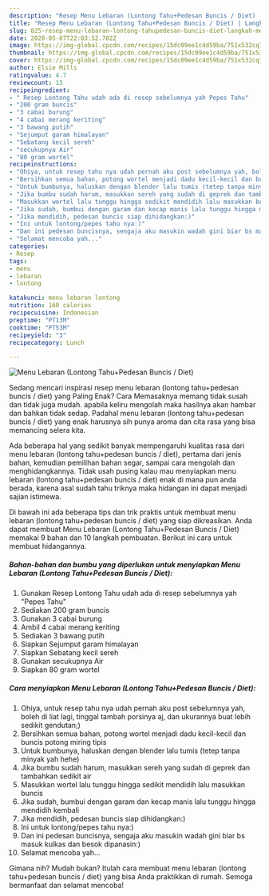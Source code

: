 ```yaml
---
description: "Resep Menu Lebaran (Lontong Tahu+Pedesan Buncis / Diet) | Langkah Membuat Menu Lebaran (Lontong Tahu+Pedesan Buncis / Diet) Yang Sedap"
title: "Resep Menu Lebaran (Lontong Tahu+Pedesan Buncis / Diet) | Langkah Membuat Menu Lebaran (Lontong Tahu+Pedesan Buncis / Diet) Yang Sedap"
slug: 825-resep-menu-lebaran-lontong-tahupedesan-buncis-diet-langkah-membuat-menu-lebaran-lontong-tahupedesan-buncis-diet-yang-sedap
date: 2020-05-07T22:03:52.702Z
image: https://img-global.cpcdn.com/recipes/15dc09ee1c4d59ba/751x532cq70/menu-lebaran-lontong-tahupedesan-buncis-diet-foto-resep-utama.jpg
thumbnail: https://img-global.cpcdn.com/recipes/15dc09ee1c4d59ba/751x532cq70/menu-lebaran-lontong-tahupedesan-buncis-diet-foto-resep-utama.jpg
cover: https://img-global.cpcdn.com/recipes/15dc09ee1c4d59ba/751x532cq70/menu-lebaran-lontong-tahupedesan-buncis-diet-foto-resep-utama.jpg
author: Elsie Mills
ratingvalue: 4.7
reviewcount: 13
recipeingredient:
- " Resep Lontong Tahu udah ada di resep sebelumnya yah Pepes Tahu"
- "200 gram buncis"
- "3 cabai burung"
- "4 cabai merang keriting"
- "3 bawang putih"
- "Sejumput garam himalayan"
- "Sebatang kecil sereh"
- "secukupnya Air"
- "80 gram wortel"
recipeinstructions:
- "Ohiya, untuk resep tahu nya udah pernah aku post sebelumnya yah, boleh di liat lagi, tinggal tambah porsinya aj, dan ukurannya buat lebih sedikit gendutan;)"
- "Bersihkan semua bahan, potong wortel menjadi dadu kecil-kecil dan buncis potong miring tipis"
- "Untuk bumbunya, haluskan dengan blender lalu tumis (tetep tanpa minyak yah hehe)"
- "Jika bumbu sudah harum, masukkan sereh yang sudah di geprek dan tambahkan sedikit air"
- "Masukkan wortel lalu tunggu hingga sedikit mendidih lalu masukkan buncis"
- "Jika sudah, bumbui dengan garam dan kecap manis lalu tunggu hingga mendidih kembali"
- "Jika mendidih, pedesan buncis siap dihidangkan:)"
- "Ini untuk lontong/pepes tahu nya:)"
- "Dan ini pedesan buncisnya, sengaja aku masukin wadah gini biar bs masuk kulkas dan besok dipanasin:)"
- "Selamat mencoba yah..."
categories:
- Resep
tags:
- menu
- lebaran
- lontong

katakunci: menu lebaran lontong 
nutrition: 160 calories
recipecuisine: Indonesian
preptime: "PT13M"
cooktime: "PT53M"
recipeyield: "3"
recipecategory: Lunch

---
```



![Menu Lebaran (Lontong Tahu+Pedesan Buncis / Diet)](https://img-global.cpcdn.com/recipes/15dc09ee1c4d59ba/751x532cq70/menu-lebaran-lontong-tahupedesan-buncis-diet-foto-resep-utama.jpg)

Sedang mencari inspirasi resep menu lebaran (lontong tahu+pedesan buncis / diet) yang Paling Enak? Cara Memasaknya memang tidak susah dan tidak juga mudah. apabila keliru mengolah maka hasilnya akan hambar dan bahkan tidak sedap. Padahal menu lebaran (lontong tahu+pedesan buncis / diet) yang enak harusnya sih punya aroma dan cita rasa yang bisa memancing selera kita.

Ada beberapa hal yang sedikit banyak mempengaruhi kualitas rasa dari menu lebaran (lontong tahu+pedesan buncis / diet), pertama dari jenis bahan, kemudian pemilihan bahan segar, sampai cara mengolah dan menghidangkannya. Tidak usah pusing kalau mau menyiapkan menu lebaran (lontong tahu+pedesan buncis / diet) enak di mana pun anda berada, karena asal sudah tahu triknya maka hidangan ini dapat menjadi sajian istimewa.




Di bawah ini ada beberapa tips dan trik praktis untuk membuat menu lebaran (lontong tahu+pedesan buncis / diet) yang siap dikreasikan. Anda dapat membuat Menu Lebaran (Lontong Tahu+Pedesan Buncis / Diet) memakai 9 bahan dan 10 langkah pembuatan. Berikut ini cara untuk membuat hidangannya.

<!--inarticleads1-->

##### Bahan-bahan dan bumbu yang diperlukan untuk menyiapkan Menu Lebaran (Lontong Tahu+Pedesan Buncis / Diet):

1. Gunakan  Resep Lontong Tahu udah ada di resep sebelumnya yah &#34;Pepes Tahu&#34;
1. Sediakan 200 gram buncis
1. Gunakan 3 cabai burung
1. Ambil 4 cabai merang keriting
1. Sediakan 3 bawang putih
1. Siapkan Sejumput garam himalayan
1. Siapkan Sebatang kecil sereh
1. Gunakan secukupnya Air
1. Siapkan 80 gram wortel




<!--inarticleads2-->

##### Cara menyiapkan Menu Lebaran (Lontong Tahu+Pedesan Buncis / Diet):

1. Ohiya, untuk resep tahu nya udah pernah aku post sebelumnya yah, boleh di liat lagi, tinggal tambah porsinya aj, dan ukurannya buat lebih sedikit gendutan;)
1. Bersihkan semua bahan, potong wortel menjadi dadu kecil-kecil dan buncis potong miring tipis
1. Untuk bumbunya, haluskan dengan blender lalu tumis (tetep tanpa minyak yah hehe)
1. Jika bumbu sudah harum, masukkan sereh yang sudah di geprek dan tambahkan sedikit air
1. Masukkan wortel lalu tunggu hingga sedikit mendidih lalu masukkan buncis
1. Jika sudah, bumbui dengan garam dan kecap manis lalu tunggu hingga mendidih kembali
1. Jika mendidih, pedesan buncis siap dihidangkan:)
1. Ini untuk lontong/pepes tahu nya:)
1. Dan ini pedesan buncisnya, sengaja aku masukin wadah gini biar bs masuk kulkas dan besok dipanasin:)
1. Selamat mencoba yah...




Gimana nih? Mudah bukan? Itulah cara membuat menu lebaran (lontong tahu+pedesan buncis / diet) yang bisa Anda praktikkan di rumah. Semoga bermanfaat dan selamat mencoba!
